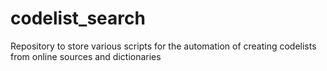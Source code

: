 # codelist_search
Repository to store various scripts for the automation of creating codelists from online sources and dictionaries
